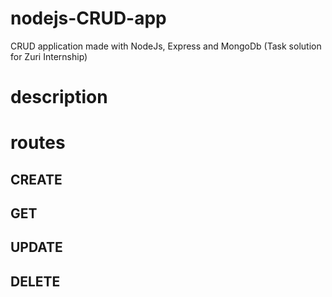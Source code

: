# nodejs-CRUD-app
CRUD application made with NodeJs, Express and MongoDb (Task solution for Zuri Internship)

# description

# routes

## CREATE

## GET

## UPDATE

## DELETE
